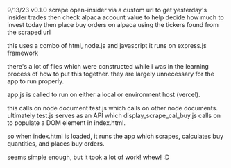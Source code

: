 9/13/23 v0.1.0
scrape open-insider via a custom url to get yesterday's insider trades
then check alpaca account value to help decide how much to invest today
then place buy orders on alpaca using the tickers found from the scraped url

this uses a combo of html, node.js and javascript
it runs on express.js framework

there's a lot of files which were constructed while i was in the learning process of how to put this together. they are largely unnecessary for the app to run properly.

app.js is called to run on either a local or environment host (vercel).

this calls on node document test.js which calls on other node documents. ultimately test.js serves as an API which display_scrape_cal_buy.js calls on to populate a DOM element in index.html.

so when index.html is loaded, it runs the app which scrapes, calculates buy quantities, and places buy orders.

seems simple enough, but it took a lot of work! whew! :D